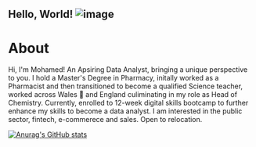 ## Hello, World! ![image](https://github.com/user-attachments/assets/3791822b-8089-4862-9769-4c4e7af05594)

# About
Hi, I'm Mohamed! An Apsiring Data Analyst, bringing a unique perspective to you. I hold a Master's Degree in Pharmacy, initally worked as a Pharmacist and then transitioned to become a qualified Science teacher, worked across Wales 🏴󠁧󠁢󠁷󠁬󠁳󠁿 and England culiminating in my role as Head of Chemistry. Currently, enrolled to 12-week digital skills bootcamp to further enhance my skills to become a data analyst. I am interested in the public sector, fintech, e-commerece and sales. Open to relocation.

[![Anurag's GitHub stats](https://github-readme-stats.vercel.app/api?username=mmdatalab)](https://github.com/anuraghazra/github-readme-stats)
